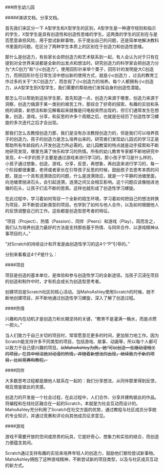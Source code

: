 ###终生幼儿园

#####演讲文档，分享文档。

首先我们来区分一下 A型学生和X型学生的区别，A型学生是一种遵守规则和指示的学生，X型学生是具有创造性和创造性思维的学生。这两类的学生的区别在与是否愿意承担风险，用于尝试新鲜事物，乐于提出自己的问题，还是简单地解决教科书里面的问题。在区分了两种学生本质上的区别在于创造力和创造性思维。

那什么是创造力，有些家长会把创造力和艺术联系到一起，有人会认为对于只有在提到对全世界来说都是全新的出发点和想法时。研究创造力的科学家会把创造力分为“大C创力”和“小c创造力”。使用回形针来举个栗子，回形针的发明是大C创造力，而把回形针在日常生活中想出新的使用方式，就是小c创造力 ，过去的教育工作过多的关于“大C创造力”，而忽视了小c创造力的培养。每个人都拥有小c创造力，从A型学生到X型学生，我们需要的帮助他们发挥自身的创造性潜能。

那怎么可以帮助到这些学生那，首先知道一点，创造力来源于哪里，创造力来源于洞察，创造力倆源于某一类别的艰苦工作，那综合了好奇的探索，有趣的实验和系统的调查，新想法和新见解看起来就像是闪电般突然出现的，但它们通常发生在想象，创造，游戏，分享，和反思的许多个周期之后，也就是在经历了创造性学习螺旋的多次迭代之后才会出现。

那我们怎么去教授创造力那，我们是没有办法教授创造力的，但是我们可以培养孩子的创造力。孩子的创造力是怎么培养出来的。研究者们发现幼儿园式的学习正是帮助所有年龄段的人开发创造力所必需的。幼儿园教室的特点就是动手探索和不断地研究发现，哪里充满了快乐和学习的热情。所有的幼儿教育专家都不断地研究中发现，4～6岁的孩子主要是通过游戏来进行学习的。那小孩子学习是什么样的，小孩子通过想象，创造，游戏，分享，反思，再想象，再创造来进行学习的，每一个阶段都很重要，老师或者家长在引导孩子反思的时候，鼓励孩子去思考本质的问题，提出一个具有涟漪效应的问题，什么是涟漪效应，就是一个平静的池塘里面，向池塘里抛进石头，会引起涟漪，涟漪之间又会相互影响。这个问题应该像抛进池塘的石头，让孩子们去不断的思索。这样也就形成了创造性学习螺旋。

在此过程中，学习着如何驾驭一个全新的陌生环境，学习着如何把自己的想法转换为项目，并不断尝试新类型的项目。也学到了如何与他人合作，以及如何根据他人的反馈调整自己的工作。这些都是创造型思考者的特征。

“项目（Project）、热情（Passion）、同伴（Peers）和游戏（Play）。简而言之，我们认为培养创造力最好的方法是支持那些基于热情、与同伴合作、以游戏精神从事项目的人。”

“对Scratch的持续设计和开发是由创造性学习的这4个“P”引导的。”

分别来看看这4个P是什么：

####项目

项目是创造的基本单位，是体验和参与创造性学习的全新途径。当孩子沉浸在项目的创造和制作中时，才有机会成长为创造型思考者。

创建项目是Scratch社区的核心活动。当MahoAshley使用Scratch的时候，她不断地创建项目，并不断地通过创造性学习螺旋，深入了解了创造过程。

####热情 

兴趣和内在动机才是创造力和长期坚持的关键，“教育不是灌满一桶水，而是点燃一把火。”

当人们致力于自己关切的项目时，常常愿意花更多的时间，更加努力地工作。因为Scratch能支持许多不同类型的项目，包括游戏、故事、动画等，所以每个人都可以致力于自己感兴趣的项目。~~以MahoAshley为例，她“可以创造一些跟动漫相关的项目，在其中倾注她对动漫的热情，并随着新想法的出现，继续致力于新的项目，比如竞赛和教程。~~

####同伴

大多数思考过程都是跟他人联系在一起的：我们分享想法，从同伴那里得到反馈，相互借鉴彼此的灵感。

创造力的开发是一个社会过程，在此过程中，人们合作、分享并建构彼此的作品。将编程和在线社区融合在一起的Scratch，本就是为社会互动而设计的。MahoAshley充分利用了Scratch在社交方面的优势，通过教程与社区成员分享她的专业知识，并通过竞赛和评论向其他成员征求意见。

####游戏

游戏不需要开放的空间或昂贵的玩具，它是好奇心、想象力和实验的结合，而创造力便蕴含其间。

Scratch通过支持有趣的实验来培养年轻人的创造力，鼓励他们冒险尝试新事物。MahoAshley拥抱了这种游戏精神，不断尝试新的项目类型，以及与社区成员互动的新方式。

